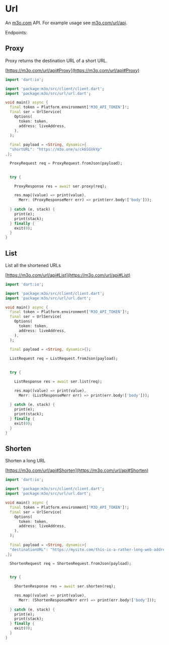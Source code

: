 # Url

An [m3o.com](https://m3o.com) API. For example usage see [m3o.com/url/api](https://m3o.com/url/api).

Endpoints:

## Proxy

Proxy returns the destination URL of a short URL.


[https://m3o.com/url/api#Proxy](https://m3o.com/url/api#Proxy)

```dart
import 'dart:io';

import 'package:m3o/src/client/client.dart';
import 'package:m3o/src/url/url.dart';

void main() async {
  final token = Platform.environment['M3O_API_TOKEN']!;
  final ser = UrlService(
    Options(
      token: token,
      address: liveAddress,
    ),
  );
 
  final payload = <String, dynamic>{
  "shortURL": "https://m3o.one/u/ck6SGVkYp"
,};

  ProxyRequest req = ProxyRequest.fromJson(payload);

  
  try {

	ProxyResponse res = await ser.proxy(req);

    res.map((value) => print(value),
	  Merr: (ProxyResponseMerr err) => print(err.body!['body']));	
  
  } catch (e, stack) {
    print(e);
	print(stack);
  } finally {
    exit(0);
  }
}
```
## List

List all the shortened URLs


[https://m3o.com/url/api#List](https://m3o.com/url/api#List)

```dart
import 'dart:io';

import 'package:m3o/src/client/client.dart';
import 'package:m3o/src/url/url.dart';

void main() async {
  final token = Platform.environment['M3O_API_TOKEN']!;
  final ser = UrlService(
    Options(
      token: token,
      address: liveAddress,
    ),
  );
 
  final payload = <String, dynamic>{};

  ListRequest req = ListRequest.fromJson(payload);

  
  try {

	ListResponse res = await ser.list(req);

    res.map((value) => print(value),
	  Merr: (ListResponseMerr err) => print(err.body!['body']));	
  
  } catch (e, stack) {
    print(e);
	print(stack);
  } finally {
    exit(0);
  }
}
```
## Shorten

Shorten a long URL


[https://m3o.com/url/api#Shorten](https://m3o.com/url/api#Shorten)

```dart
import 'dart:io';

import 'package:m3o/src/client/client.dart';
import 'package:m3o/src/url/url.dart';

void main() async {
  final token = Platform.environment['M3O_API_TOKEN']!;
  final ser = UrlService(
    Options(
      token: token,
      address: liveAddress,
    ),
  );
 
  final payload = <String, dynamic>{
  "destinationURL": "https://mysite.com/this-is-a-rather-long-web-address"
,};

  ShortenRequest req = ShortenRequest.fromJson(payload);

  
  try {

	ShortenResponse res = await ser.shorten(req);

    res.map((value) => print(value),
	  Merr: (ShortenResponseMerr err) => print(err.body!['body']));	
  
  } catch (e, stack) {
    print(e);
	print(stack);
  } finally {
    exit(0);
  }
}
```
